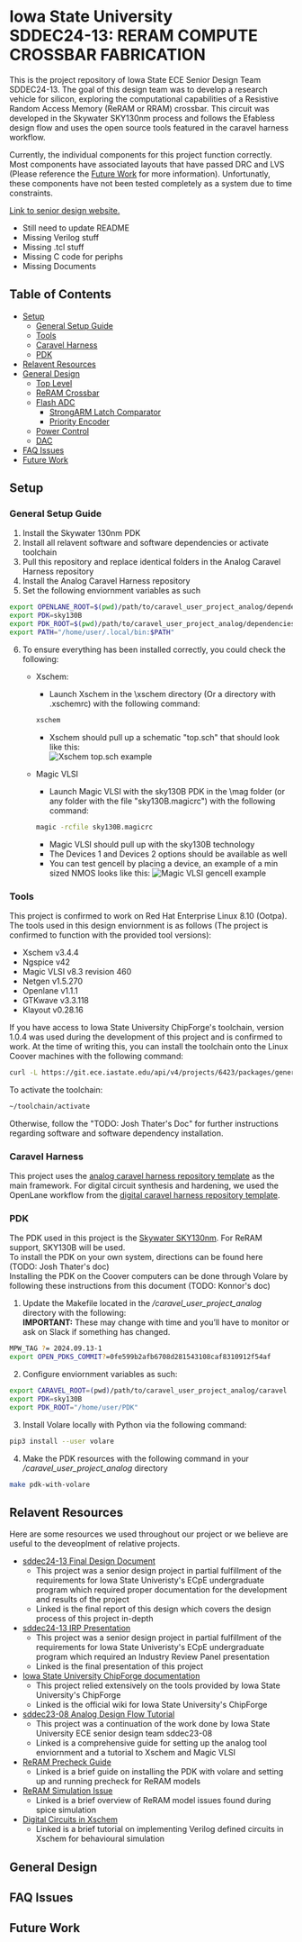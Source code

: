 # Iowa State University <br/> SDDEC24-13: RERAM COMPUTE CROSSBAR FABRICATION

This is the project repository of Iowa State ECE Senior Design Team SDDEC24-13. The goal of this design team was to develop a research vehicle for silicon, exploring the computational capabilities of a Resistive Random Access Memory (ReRAM or RRAM) crossbar. This circuit was developed in the Skywater SKY130nm process and follows the Efabless design flow and uses the open source tools featured in the caravel harness workflow. 

Currently, the individual components for this project function correctly. Most components have associated layouts that have passed DRC and LVS (Please reference the [Future Work](#FutureWork) for more information). Unfortunatly, these components have not been tested completely as a system due to time constraints. 

[Link to senior design website.](https://sddec24-13.sd.ece.iastate.edu/)

- Still need to update README
- Missing Verilog stuff
- Missing .tcl stuff
- Missing C code for periphs
- Missing Documents

## Table of Contents
 - [Setup](#Setup)
    - [General Setup Guide](#GeneralSetup)
    - [Tools](#Tools)
    - [Caravel Harness](#Carvel)
    - [PDK](#PDK)
 - [Relavent Resources](#RelaventResources) 
 - [General Design](#GeneralDesign) 
    - [Top Level](#TopLevel)
    - [ReRAM Crossbar](#ReRAMCrossbar)
    - [Flash ADC](#FinalADC)
       - [StrongARM Latch Comparator](#StrongARMLatchComaprator)
       - [Priority Encoder](#PriorityEncoder)
    - [Power Control](#PowerControl)
    - [DAC](#DAC)
 - [FAQ Issues](#FAQIssues)
 - [Future Work](#FutureWork)

## Setup <a id="Setup"></a>

### General Setup Guide <a id="GeneralSetup"></a>

1) Install the Skywater 130nm PDK
2) Install all relavent software and software dependencies or activate toolchain
3) Pull this repository and replace identical folders in the Analog Caravel Harness repository
4) Install the Analog Caravel Harness repository
5) Set the following enviornment variables as such
```sh
export OPENLANE_ROOT=$(pwd)/path/to/caravel_user_project_analog/dependencies/openlane_src
export PDK=sky130B
export PDK_ROOT=$(pwd)/path/to/caravel_user_project_analog/dependencies/pdks
export PATH="/home/user/.local/bin:$PATH"
```
6) To ensure everything has been installed correctly, you could check the following:
   - Xschem:
      - Launch Xschem in the \xschem directory (Or a directory with .xschemrc) with the following command:

      ```sh
      xschem
      ```
      - Xschem should pull up a schematic "top.sch" that should look like this: \
      ![Xschem top.sch example](README_files/xschem_topsch_ex.PNG "Xschem top.sch example")
   - Magic VLSI
      - Launch Magic VLSI with the sky130B PDK in the \mag folder (or any folder with the file "sky130B.magicrc")  with the following command:
      ```sh
      magic -rcfile sky130B.magicrc
      ```
      - Magic VLSI should pull up with the sky130B technology
      - The Devices 1 and Devices 2 options should be available as well
      - You can test gencell by placing a device, an example of a min sized NMOS looks like this:
      ![Magic VLSI gencell example](README_files/magic_vlsi_ex.PNG "Magic VLSI gencell example")

### Tools <a id="Tools"></a>
This project is confirmed to work on Red Hat Enterprise Linux 8.10 (Ootpa). \
The tools used in this design enviornment is as follows (The project is confirmed to function with the provided tool versions):

- Xschem v3.4.4
- Ngspice v42
- Magic VLSI v8.3 revision 460
- Netgen v1.5.270
- Openlane v1.1.1
- GTKwave v3.3.118
- Klayout v0.28.16

If you have access to Iowa State University ChipForge's toolchain, version 1.0.4 was used during the development of this project and is confirmed to work. 
At the time of writing this, you can install the toolchain onto the Linux Coover machines with the following command:
```sh
curl -L https://git.ece.iastate.edu/api/v4/projects/6423/packages/generic/toolchain/1.0.4/toolchain.tar.gz | tar xz
```
To activate the toolchain:
```sh
~/toolchain/activate
```
Otherwise, follow the "TODO: Josh Thater's Doc" for further instructions regarding software and software dependency installation.

### Caravel Harness <a id="Carvel"></a>
This project uses the [analog caravel harness repository template](https://github.com/efabless/caravel_user_project_analog) as the main framework. For digital circuit synthesis and hardening, we used the OpenLane workflow from the [digital caravel harness repository template](https://github.com/efabless/caravel).

### PDK <a id="PDK"></a>
The PDK used in this project is the [Skywater SKY130nm](https://github.com/google/skywater-pdk). For ReRAM support, SKY130B will be used. \
To install the PDK on your own system, directions can be found here (TODO: Josh Thater's doc)\
Installing the PDK on the Coover computers can be done through Volare by following these instructions from this document (TODO: Konnor's doc)

1) Update the Makefile located in the */caravel_user_project_analog* directory with the following: \
**IMPORTANT:** These may change with time and you’ll have to monitor or ask on Slack if something has changed.
```sh
MPW_TAG ?= 2024.09.13-1
export OPEN_PDKS_COMMIT?=0fe599b2afb6708d281543108caf8310912f54af
```
 

2) Configure enviornment variables as such:
```sh
export CARAVEL_ROOT=(pwd)/path/to/caravel_user_project_analog/caravel
export PDK=sky130B
export PDK_ROOT="/home/user/PDK"
```

3) Install Volare locally with Python via the following command:
```sh
pip3 install --user volare
```

4) Make the PDK resources with the following command in your */caravel_user_project_analog* directory
```sh
make pdk-with-volare
```

## Relavent Resources <a id="RelaventResources"></a>
Here are some resources we used throughout our project or we believe are useful to the deveoplment of relative projects.

- [sddec24-13 Final Design Document](README_files/SDDEC24_13_DESIGN_DOCUMENT_492.pdf)
   - This project was a senior design project in partial fulfillment of the requirements for Iowa State Univeristy's ECpE undergraduate program which required proper documentation for the development and results of the project
   - Linked is the final report of this design which covers the design process of this project in-depth
- [sddec24-13 IRP Presentation](README_files/sddec24-13_final_492_presentaion.pdf)
   - This project was a senior design project in partial fulfillment of the requirements for Iowa State Univeristy's ECpE undergraduate program which required an Industry Review Panel presentation
   - Linked is the final presentation of this project
- [Iowa State University ChipForge documentation](https://git-pages.ece.iastate.edu/isu-chip-fab/documentation/#/)
   - This project relied extensively on the tools provided by Iowa State University's ChipForge 
   - Linked is the official wiki for Iowa State University's ChipForge   
- [sddec23-08 Analog Design Flow Tutorial](README_files/Senior_Design_Enviornment_ReRAM_Setup.pdf)
   - This project was a continuation of the work done by Iowa State University ECE senior design team sddec23-08
   - Linked is a comprehensive guide for setting up the analog tool enviornment and a tutorial to Xschem and Magic VLSI
- [ReRAM Precheck Guide](README_files/Precheck_reram_precheck.pdf)
   - Linked is a brief guide on installing the PDK with volare and setting up and running precheck for ReRAM models
- [ReRAM Simulation Issue](README_files/ReRAM_Model_Discrepancies.pdf)
   - Linked is a brief overview of ReRAM model issues found during spice simulation
- [Digital Circuits in Xschem](README_files/A_Brief_Excerpt_on_Mixed_Signal_Circuits_for_Xschem.pdf)
   - Linked is a brief tutorial on implementing Verilog defined circuits in Xschem for behavioural simulation

## General Design <a id="GeneralDesign"></a>


## FAQ Issues <a id="FAQIssues"></a>


## Future Work <a id="FutureWork"></a>